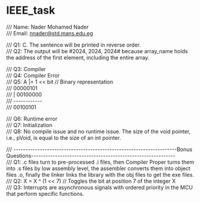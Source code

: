 # IEEE_task

/// Name: Nader Mohamed Nader <br>
/// Email: nnader@std.mans.edu.eg <br>

/// Q1: C. The sentence will be printed in reverse order.<br>
/// Q2: The output will be #2024, 2024, 2024# because array_name holds the address of the first element, including the entire array.<br>

/// Q3: Compiler<br>
/// Q4: Compiler Error<br>
/// Q5: A |= 1 << bit   // Binary representation<br>
///        00000101<br>
///     |  00100000<br>
///     ------------<br>
///        00100101<br>

/// Q6: Runtime error<br>
/// Q7: Initialization<br>
/// Q8: No compile issue and no runtime issue. The size of the void pointer, i.e., pVoid, is equal to the size of an int pointer.<br>

/// --------------------------------------------------------------------Bonus Questions------------------------------------------------------------<br>
/// Q1: .c files turn to pre-processed .i files, then Compiler Proper turns them into .s files by low assembly level, the assembler converts them into object files .o, finally the linker links the library with the obj files to get the exe files.<br>
/// Q2: X = X ^ (1 << 7) // Toggles the bit at position 7 of the integer X<br>
/// Q3: Interrupts are asynchronous signals with ordered priority in the MCU that perform specific functions.<br>
